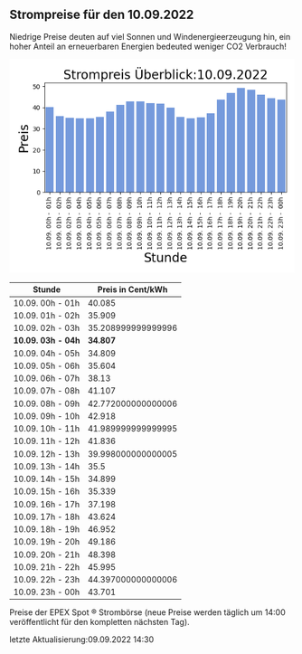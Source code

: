 
## Strompreise für den 10.09.2022

Niedrige Preise deuten auf viel Sonnen und Windenergieerzeugung hin, ein hoher Anteil an erneuerbaren Energien bedeuted weniger CO2 Verbrauch!

![Strompreis übersicht](imgs/strompreis_uebersicht.png)

| Stunde | Preis in Cent/kWh |
|---|---|
| 10.09. 00h -  01h | 40.085 | 
| 10.09. 01h -  02h | 35.909 | 
| 10.09. 02h -  03h | 35.208999999999996 | 
| **10.09. 03h -  04h** | **34.807** | 
| 10.09. 04h -  05h | 34.809 | 
| 10.09. 05h -  06h | 35.604 | 
| 10.09. 06h -  07h | 38.13 | 
| 10.09. 07h -  08h | 41.107 | 
| 10.09. 08h -  09h | 42.772000000000006 | 
| 10.09. 09h -  10h | 42.918 | 
| 10.09. 10h -  11h | 41.989999999999995 | 
| 10.09. 11h -  12h | 41.836 | 
| 10.09. 12h -  13h | 39.998000000000005 | 
| 10.09. 13h -  14h | 35.5 | 
| 10.09. 14h -  15h | 34.899 | 
| 10.09. 15h -  16h | 35.339 | 
| 10.09. 16h -  17h | 37.198 | 
| 10.09. 17h -  18h | 43.624 | 
| 10.09. 18h -  19h | 46.952 | 
| 10.09. 19h -  20h | 49.186 | 
| 10.09. 20h -  21h | 48.398 | 
| 10.09. 21h -  22h | 45.995 | 
| 10.09. 22h -  23h | 44.397000000000006 | 
| 10.09. 23h -  00h | 43.701 | 

Preise der EPEX Spot ® Strombörse (neue Preise werden täglich um 14:00 veröffentlicht für den kompletten nächsten Tag).

letzte Aktualisierung:09.09.2022 14:30